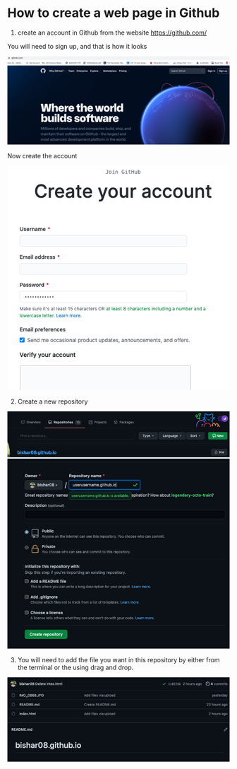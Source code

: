 # How to create a web page in Github

1. create an account in Github from the website https://github.com/

You will need to sign up, and that is how it looks

 <img src="img1.png" />

Now create the account

<img src="img2.png" />

2. Create a new repository

<img src="img3.png" />

<img src="img5.png" />

3. You will need to add the file you want in this repository by either from the terminal or the using drag and drop.

<img src="img4.png" />
